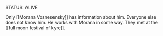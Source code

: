
STATUS: ALIVE

Only [[Morana Vosnesensky]] has information about him. Everyone else does not know him. He works with Morana in some way. They met at the [[full moon festival of kyre]].